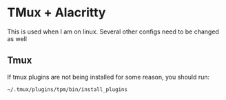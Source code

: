 # TMux + Alacritty

This is used when I am on linux.
Several other configs need to be changed as well


## Tmux

If tmux plugins are not being installed for some reason, you should run:

```sh
~/.tmux/plugins/tpm/bin/install_plugins
```
